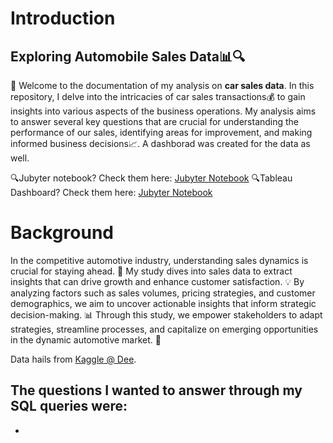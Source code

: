 # Introduction
## Exploring Automobile Sales Data📊🔍

👋 Welcome to the documentation of my analysis on **car sales data**. In this repository, I delve into the intricacies of car sales transactions💰 to gain insights into various aspects of the business operations. My analysis aims to answer several key questions that are crucial for understanding the performance of our sales, identifying areas for improvement, and making informed business decisions📈. A dashborad was created for the data as well.

🔍Jubyter notebook? Check them here: [Jubyter Notebook](car_sales_analysis.ipynb) 
🔍Tableau Dashboard? Check them here: [Jubyter Notebook](car_sales_analysis.ipynb) 

# Background

In the competitive automotive industry, understanding sales dynamics is crucial for staying ahead. 🚗 My study dives into sales data to extract insights that can drive growth and enhance customer satisfaction. 💡 By analyzing factors such as sales volumes, pricing strategies, and customer demographics, we aim to uncover actionable insights that inform strategic decision-making. 📊 Through this study, we empower stakeholders to adapt strategies, streamline processes, and capitalize on emerging opportunities in the dynamic automotive market. 🌟


Data hails from [Kaggle @ Dee](https://www.kaggle.com/datasets/ddosad/auto-sales-data/data).

## The questions I wanted to answer through my SQL queries were:
- 